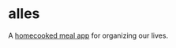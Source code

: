 # alles

A [homecooked meal app](https://www.robinsloan.com/notes/home-cooked-app/) for organizing our lives.